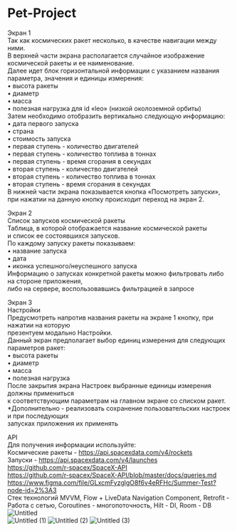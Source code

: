 # Pet-Project
Экран 1  
Так как космических ракет несколько, в качестве навигации между ними.  
В верхней части экрана располагается случайное изображение космической ракеты и ее наименование.  
Далее идет блок горизонтальной информации с указанием названия параметра, значения и единицы измерения:  
• высота ракеты  
• диаметр  
• масса  
• полезная нагрузка для id «leo» (низкой околоземной орбиты)  
Затем необходимо отобразить вертикально следующую информацию:  
• дата первого запуска  
• страна  
• стоимость запуска  
• первая ступень - количество двигателей  
• первая ступень - количество топлива в тоннах  
• первая ступень - время сгорания в секундах  
• вторая ступень - количество двигателей  
• вторая ступень - количество топлива в тоннах  
• вторая ступень - время сгорания в секундах  
В нижней части экрана показывается кнопка «Посмотреть запуски», при нажатии на данную кнопку происходит
переход на экран 2.  
  
Экран 2  
Список запусков космической ракеты  
Таблица, в которой отображается название космической ракеты  
и список ее состоявшихся запусков.  
По каждому запуску ракеты показываем:  
• название запуска  
• дата  
• иконка успешного/неуспешного запуска  
Информацию о запусках конкретной ракеты можно фильтровать либо на стороне приложения,  
либо на сервере, воспользовавшись фильтрацией в запросе  

Экран 3  
Настройки  
Предусмотреть напротив названия ракеты на экране 1 кнопку, при нажатии на которую  
презентуем модально Настройки.  
Данный экран предполагает выбор единиц измерения для следующих параметров ракет:  
• высота ракеты  
• диаметр  
• масса  
• полезная нагрузка  
После закрытия экрана Настроек выбранные единицы измерения должны примениться  
к соответствующим параметрам на главном экране со списком ракет.  
*Дополнительно - реализовать сохранение пользовательских настроек и при последующих  
запусках приложения их применять  
  
API  
Для получения информации используйте:  
Космические ракеты - https://api.spacexdata.com/v4/rockets  
Запуски - https://api.spacexdata.com/v4/launches  
https://github.com/r-spacex/SpaceX-API  
https://github.com/r-spacex/SpaceX-API/blob/master/docs/queries.md  
https://www.figma.com/file/GLxcmFyzglgO8f6v4eRFHc/Summer-Test?node-id=2%3A3  
Стек технологий
MVVM, Flow + LiveData
Navigation Component, Retrofit - Работа с сетью, Coroutines - многопоточность, Hilt - DI, Room - DB  
![Untitled](https://github.com/PuddingNGV/Pet-Project/assets/51071186/21f46faf-a232-4e93-80a1-06731fdd929a)  
![Untitled (1)](https://github.com/PuddingNGV/Pet-Project/assets/51071186/21ba0f21-38a3-41fc-b351-1bea0e645056)
![Untitled (2)](https://github.com/PuddingNGV/Pet-Project/assets/51071186/dd3140e7-e1da-40d7-9ee2-b1820ee998d2)
![Untitled (3)](https://github.com/PuddingNGV/Pet-Project/assets/51071186/7c6659dc-b46b-4274-a44f-7bc9457d571d)
